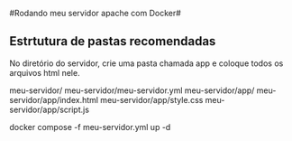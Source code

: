 #Rodando meu servidor apache com Docker#

## Estrtutura de pastas recomendadas

No diretório do servidor, crie uma pasta chamada app e coloque todos os arquivos html nele.

meu-servidor/
meu-servidor/meu-servidor.yml
meu-servidor/app/
meu-servidor/app/index.html
meu-servidor/app/style.css
meu-servidor/app/script.js


docker compose -f meu-servidor.yml up -d
